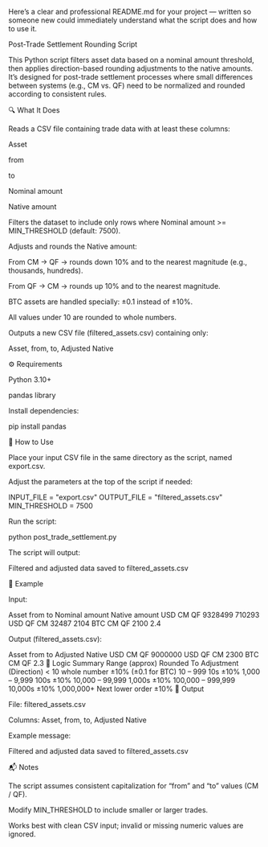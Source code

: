 Here’s a clear and professional README.md for your project — written so someone new could immediately understand what the script does and how to use it.

Post-Trade Settlement Rounding Script

This Python script filters asset data based on a nominal amount threshold, then applies direction-based rounding adjustments to the native amounts. It’s designed for post-trade settlement processes where small differences between systems (e.g., CM vs. QF) need to be normalized and rounded according to consistent rules.

🔍 What It Does

Reads a CSV file containing trade data with at least these columns:

Asset

from

to

Nominal amount

Native amount

Filters the dataset to include only rows where
Nominal amount >= MIN_THRESHOLD (default: 7500).

Adjusts and rounds the Native amount:

From CM → QF → rounds down 10% and to the nearest magnitude (e.g., thousands, hundreds).

From QF → CM → rounds up 10% and to the nearest magnitude.

BTC assets are handled specially: ±0.1 instead of ±10%.

All values under 10 are rounded to whole numbers.

Outputs a new CSV file (filtered_assets.csv) containing only:

Asset, from, to, Adjusted Native

⚙️ Requirements

Python 3.10+

pandas
 library

Install dependencies:

pip install pandas

🚀 How to Use

Place your input CSV file in the same directory as the script, named export.csv.

Adjust the parameters at the top of the script if needed:

INPUT_FILE = "export.csv"
OUTPUT_FILE = "filtered_assets.csv"
MIN_THRESHOLD = 7500


Run the script:

python post_trade_settlement.py


The script will output:

Filtered and adjusted data saved to filtered_assets.csv

📄 Example

Input:

Asset	from	to	Nominal amount	Native amount
USD	CM	QF	9328499	710293
USD	QF	CM	32487	2104
BTC	CM	QF	2100	2.4

Output (filtered_assets.csv):

Asset	from	to	Adjusted Native
USD	CM	QF	9000000
USD	QF	CM	2300
BTC	CM	QF	2.3
🧠 Logic Summary
Range (approx)	Rounded To	Adjustment (Direction)
< 10	whole number	±10% (±0.1 for BTC)
10 – 999	10s	±10%
1,000 – 9,999	100s	±10%
10,000 – 99,999	1,000s	±10%
100,000 – 999,999	10,000s	±10%
1,000,000+	Next lower order	±10%
🧾 Output

File: filtered_assets.csv

Columns: Asset, from, to, Adjusted Native

Example message:

Filtered and adjusted data saved to filtered_assets.csv

📬 Notes

The script assumes consistent capitalization for “from” and “to” values (CM / QF).

Modify MIN_THRESHOLD to include smaller or larger trades.

Works best with clean CSV input; invalid or missing numeric values are ignored.
